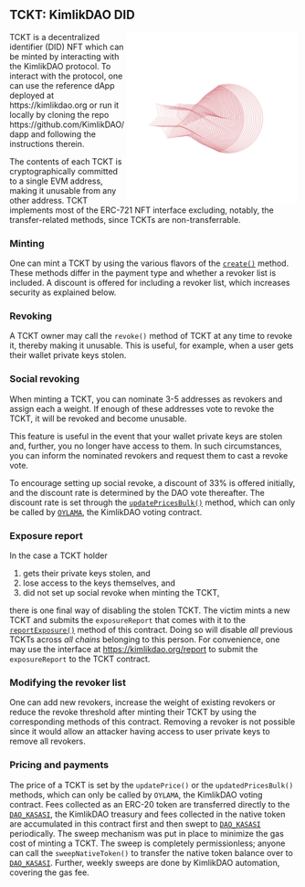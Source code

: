 ## TCKT: KimlikDAO DID

<img align="right" width="300" height="300" src="images/cover.svg">
TCKT is a decentralized identifier (DID) NFT which can be minted by
interacting with the KimlikDAO protocol. To interact with the protocol,
one can use the reference dApp deployed at https://kimlikdao.org or run it
locally by cloning the repo https://github.com/KimlikDAO/dapp and following
the instructions therein.

The contents of each TCKT is cryptographically committed to a single EVM
address, making it unusable from any other address.
TCKT implements most of the ERC-721 NFT interface excluding, notably, the
transfer-related methods, since TCKTs are non-transferrable.

### Minting

One can mint a TCKT by using the various flavors of the [`create()`](https://github.com/KimlikDAO/TCKT/blob/main/contracts/TCKT.sol#L192-L196) method.
These methods differ in the payment type and whether a revoker list is
included. A discount is offered for including a revoker list, which increases
security as explained below.

### Revoking

A TCKT owner may call the `revoke()` method of TCKT at any time
to revoke it, thereby making it unusable. This is useful, for example,
when a user gets their wallet private keys stolen.

### Social revoking

When minting a TCKT, you can nominate 3-5 addresses as revokers and assign
each a weight. If enough of these addresses vote to revoke the TCKT, it will
be revoked and become unusable.

This feature is useful in the event that your wallet private keys are stolen
and, further, you no longer have access to them. In such circumstances, you
can inform the nominated revokers and request them to cast a revoke vote.

To encourage setting up social revoke, a discount of 33% is offered
initially, and the discount rate is determined by the DAO vote thereafter.
The discount rate is set through the [`updatePricesBulk()`](https://github.com/KimlikDAO/TCKT/blob/main/contracts/TCKT.sol#L672-L687)
method, which can only be called by
[`OYLAMA`](https://github.com/KimlikDAO/Oylama), the KimlikDAO voting contract.

### Exposure report

In the case a TCKT holder

1. gets their private keys stolen, and
2. lose access to the keys themselves, and
3. did not set up social revoke when minting the TCKT,

there is one final way of disabling the stolen TCKT. The victim mints a new
TCKT and submits the `exposureReport` that comes with it to the
[`reportExposure()`](https://github.com/KimlikDAO/TCKT/blob/main/contracts/TCKT.sol#L737-L776)
method of this contract. Doing so will disable _all_
previous TCKTs across _all chains_ belonging to this person. For convenience,
one may use the interface at https://kimlikdao.org/report to submit the
`exposureReport` to the TCKT contract.

### Modifying the revoker list

One can add new revokers, increase the weight of existing revokers or reduce
the revoke threshold after minting their TCKT by using the corresponding
methods of this contract. Removing a revoker is not
possible since it would allow an attacker having access to user private keys to
remove all revokers.

### Pricing and payments

The price of a TCKT is set by the `updatePrice()` or the `updatedPricesBulk()`
methods, which can only be called by `OYLAMA`, the KimlikDAO voting
contract.
Fees collected as an ERC-20 token are transferred directly to the
[`DAO_KASASI`](https://github.com/KimlikDAO/DAOKasasi), the KimlikDAO treasury
and fees collected in the native token
are accumulated in this contract first and then swept to [`DAO_KASASI`](https://github.com/KimlikDAO/DAOKasasi)
periodically. The sweep mechanism was put in place to minimize the gas cost
of minting a TCKT. The sweep is completely permissionless; anyone can call
the `sweepNativeToken()` to transfer the native token balance over to
[`DAO_KASASI`](https://github.com/KimlikDAO/DAOKasasi).
Further, weekly sweeps are done by KimlikDAO automation, covering the gas fee.
